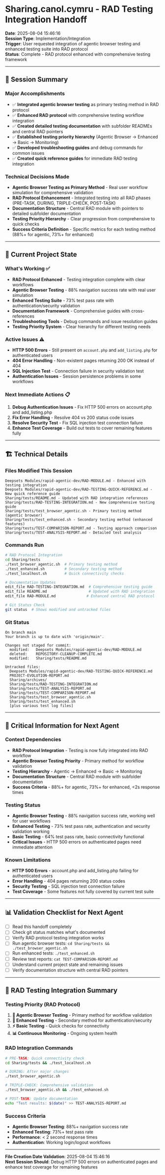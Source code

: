 # Sharing.canol.cymru - RAD Testing Integration Handoff

**Date**: 2025-08-04 15:46:16  
**Session Type**: Implementation/Integration  
**Trigger**: User requested integration of agentic browser testing and enhanced testing suite into RAD protocol  
**Status**: Complete - RAD protocol enhanced with comprehensive testing framework

---

## 🎯 **Session Summary**

### **Major Accomplishments**
- ✅ **Integrated agentic browser testing** as primary testing method in RAD protocol
- ✅ **Enhanced RAD protocol** with comprehensive testing workflow integration
- ✅ **Created detailed testing documentation** with subfolder READMEs and central RAD pointers
- ✅ **Established testing priority hierarchy** (Agentic Browser → Enhanced → Basic → Monitoring)
- ✅ **Developed troubleshooting guides** and debug commands for common issues
- ✅ **Created quick reference guides** for immediate RAD testing integration

### **Technical Decisions Made**
- **Agentic Browser Testing as Primary Method** - Real user workflow simulation for comprehensive validation
- **RAD Protocol Enhancement** - Integrated testing into all RAD phases (PRE-TASK, DURING, TRIPLE-CHECK, POST-TASK)
- **Documentation Structure** - Central RAD module with pointers to detailed subfolder documentation
- **Testing Priority Hierarchy** - Clear progression from comprehensive to quick checks
- **Success Criteria Definition** - Specific metrics for each testing method (88%+ for agentic, 73%+ for enhanced)

---

## 🔄 **Current Project State**

### **What's Working** ✅
- **RAD Protocol Enhanced** - Testing integration complete with clear workflows
- **Agentic Browser Testing** - 88% navigation success rate with real user simulation
- **Enhanced Testing Suite** - 73% test pass rate with authentication/security validation
- **Documentation Framework** - Comprehensive guides with cross-references
- **Troubleshooting Tools** - Debug commands and issue resolution guides
- **Testing Priority System** - Clear hierarchy for different testing needs

### **Active Issues** ⚠️
- **HTTP 500 Errors** - Still present on `account.php` and `add_listing.php` for authenticated users
- **404 Error Handling** - Non-existent pages returning 200 OK instead of 404
- **SQL Injection Test** - Connection failure in security validation test
- **Authentication Issues** - Session persistence problems in some workflows

### **Next Immediate Actions** 📋
1. **Debug Authentication Issues** - Fix HTTP 500 errors on account.php and add_listing.php
2. **Fix Error Handling** - Resolve 404 vs 200 status code issues
3. **Resolve Security Test** - Fix SQL injection test connection failure
4. **Enhance Test Coverage** - Build out tests to cover remaining features fully

---

## 🏗️ **Technical Details**

### **Files Modified This Session**
```
Deepsets Modules/rapid-agentic-dev/RAD-MODULE.md - Enhanced with testing integration
Deepsets Modules/rapid-agentic-dev/RAD-TESTING-QUICK-REFERENCE.md - New quick reference guide
Sharing/tests/README.md - Updated with RAD integration references
Sharing/tests/RAD-TESTING-INTEGRATION.md - New comprehensive testing guide
Sharing/tests/test_browser_agentic.sh - Primary testing method (agentic browser)
Sharing/tests/test_enhanced.sh - Secondary testing method (enhanced features)
Sharing/tests/TEST-COMPARISON-REPORT.md - Testing approach comparison
Sharing/tests/TEST-ANALYSIS-REPORT.md - Detailed test analysis
```

### **Commands Run**
```bash
# RAD Protocol Integration
cd Sharing/tests
./test_browser_agentic.sh  # Primary testing method
./test_enhanced.sh         # Secondary testing method
./test_localhost.sh        # Quick connectivity checks

# Documentation Updates
edit_file RAD-TESTING-INTEGRATION.md  # Comprehensive testing guide
edit_file README.md                   # Updated with RAD integration
edit_file RAD-MODULE.md              # Enhanced central RAD protocol

# Git Status Check
git status  # Shows modified and untracked files
```

### **Git Status**
```
On branch main
Your branch is up to date with 'origin/main'.

Changes not staged for commit:
  modified:   Deepsets Modules/rapid-agentic-dev/RAD-MODULE.md
  deleted:    REPOSITORY-CLEANUP-COMPLETE.md
  modified:   Sharing/tests/README.md

Untracked files:
  Deepsets Modules/rapid-agentic-dev/RAD-TESTING-QUICK-REFERENCE.md
  PROJECT-EVOLUTION-REPORT.md
  Sharing/archives/
  Sharing/tests/RAD-TESTING-INTEGRATION.md
  Sharing/tests/TEST-ANALYSIS-REPORT.md
  Sharing/tests/TEST-COMPARISON-REPORT.md
  Sharing/tests/test_browser_agentic.sh
  Sharing/tests/test_enhanced.sh
  [plus various test log files]
```

---

## 🚨 **Critical Information for Next Agent**

### **Context Dependencies**
- **RAD Protocol Integration** - Testing is now fully integrated into RAD workflow
- **Agentic Browser Testing Priority** - Primary method for workflow validation
- **Testing Hierarchy** - Agentic → Enhanced → Basic → Monitoring
- **Documentation Structure** - Central RAD module with subfolder documentation
- **Success Criteria** - 88%+ for agentic, 73%+ for enhanced, <2s response times

### **Testing Status**
- **Agentic Browser Testing** - 88% navigation success rate, working well for user workflows
- **Enhanced Testing** - 73% test pass rate, authentication and security validation working
- **Basic Testing** - 64% test pass rate, basic connectivity functional
- **Critical Issues** - HTTP 500 errors on authenticated pages need immediate attention

### **Known Limitations**
- **HTTP 500 Errors** - account.php and add_listing.php failing for authenticated users
- **Error Handling** - 404 pages returning 200 status codes
- **Security Testing** - SQL injection test connection failure
- **Test Coverage** - Some features not fully covered by current test suite

---

## 📊 **Validation Checklist for Next Agent**

- [ ] Read this handoff completely
- [ ] Check git status matches what's documented
- [ ] Verify RAD protocol testing integration works
- [ ] Run agentic browser tests: `cd Sharing/tests && ./test_browser_agentic.sh`
- [ ] Run enhanced tests: `./test_enhanced.sh`
- [ ] Review test reports: `cat TEST-COMPARISON-REPORT.md`
- [ ] Understand current project state and remaining issues
- [ ] Verify documentation structure with central RAD pointers

---

## 🎯 **RAD Testing Integration Summary**

### **Testing Priority (RAD Protocol)**
1. **🤖 Agentic Browser Testing** - Primary method for workflow validation
2. **🧪 Enhanced Testing** - Secondary method for authentication/security
3. **⚡ Basic Testing** - Quick checks for connectivity
4. **📊 Continuous Monitoring** - Ongoing system health

### **RAD Integration Commands**
```bash
# PRE-TASK: Quick connectivity check
cd Sharing/tests && ./test_localhost.sh

# DURING: After major changes
./test_browser_agentic.sh

# TRIPLE-CHECK: Comprehensive validation
./test_browser_agentic.sh && ./test_enhanced.sh

# POST-TASK: Update documentation
echo "Test results: $(date)" >> TEST-ANALYSIS-REPORT.md
```

### **Success Criteria**
- **Agentic Browser Testing**: 88%+ navigation success rate
- **Enhanced Testing**: 73%+ test pass rate
- **Performance**: < 2 second response times
- **Authentication**: Working login/logout workflows

---

**File Creation Date Validation**: 2025-08-04 15:46:16  
**Next Session Should**: Debug HTTP 500 errors on authenticated pages and enhance test coverage for remaining features 